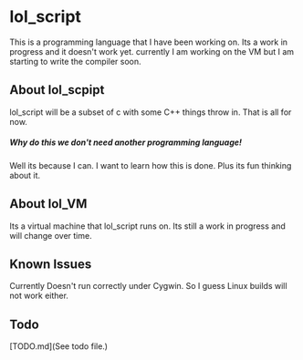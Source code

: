 # lol_script

This is a programming language that I have been working on. Its a work in progress
and it doesn't work yet. currently I am working on the VM but I am starting to write
the compiler soon.

## About lol_scpipt
lol_script will be a subset of c with some C++ things throw in. That is all for now.

##### Why do this we don't need another programming language!
Well its because I can. I want to learn how this is done. Plus its fun thinking about it.

## About lol_VM
Its a virtual machine that lol_script runs on. Its still a work in progress and will
change over time.

## Known Issues
Currently Doesn't run correctly under Cygwin. So I guess Linux builds will not work either.

## Todo
[TODO.md](See todo file.)
